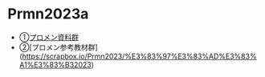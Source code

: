 # Prmn2023a

- ①[プロメン資料群](https://github.com/kiryu-3/Prmn2023)
- ②[プロメン参考教材群]
  (https://scrapbox.io/Prmn2023/%E3%83%97%E3%83%AD%E3%83%A1%E3%83%B32023)
